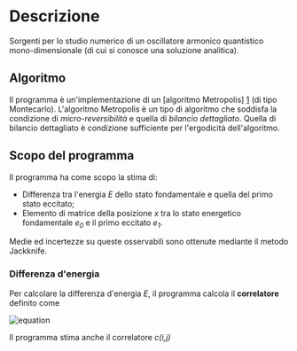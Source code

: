 Descrizione
=======================

Sorgenti per lo studio numerico di un oscillatore armonico quantistico mono-dimensionale (di cui si conosce una soluzione analitica).

## Algoritmo

Il programma è un'implementazione di un [algoritmo Metropolis] [1] (di tipo Montecarlo).
L'algoritmo Metropolis è un tipo di algoritmo che soddisfa la condizione di _micro-reversibilità_ e quella di _bilancio dettagliato_.
Quella di bilancio dettagliato è condizione sufficiente per l'ergodicità dell'algoritmo.


## Scopo del programma

Il programma ha come scopo la stima di:

* Differenza tra l'energia _E_ dello stato fondamentale e quella del primo stato eccitato;
* Elemento di matrice della posizione _x_ tra lo stato energetico fondamentale _e<sub>0</sub>_ e il primo eccitato _e<sub>1</sub>_.

Medie ed incertezze su queste osservabili sono ottenute mediante il metodo Jackknife.


### Differenza d'energia

Per calcolare la differenza d'energia _E_, il programma calcola il __correlatore__ definito come 

![equation](http://bit.ly/1ilDhES)

Il programma stima anche il correlatore _c(i,j)_


<!--
<img align="center" src="http://www.sciweavers.org/tex2img.php?eq=c%28i%2Cj%29%20%3A%3D%20%5Cdfrac%7B%20%5Cdisplaystyle%5Cint%20x_ix_j%20%5C%2C%20%5Cmathrm%7Be%7D%5E%7B-S%2F%5Chbar%7D%5Cprod_%7Bk%3D0%7D%5E%7BN-1%7D%5Cmathdm%7Bd%7D%20x_k%7D%7B%5Cdisplaystyle%20%5Cint%20%5Cmathrm%7Be%7D%5E%7B-S%2F%5Chbar%7D%5Cprod_%7Bk%3D0%7D%5E%7BN-1%7D%5Cmathdm%7Bd%7D%20x_k%7D&bc=White&fc=Black&im=jpg&fs=12&ff=arev&edit=0" alt="equation">
--->

<!--

## Features

Il programma permette di calcolare gli auto-correlatori 
---->

[1]: http://it.wikipedia.org/wiki/Algoritmo_di_Metropolis-Hastings "Algoritmo Metropolis su Wikipedia"
